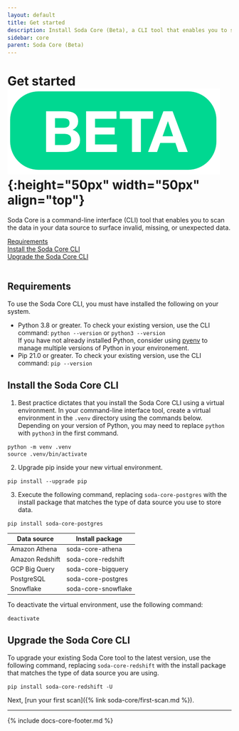 ```yaml
---
layout: default
title: Get started
description: Install Soda Core (Beta), a CLI tool that enables you to scan the data in your data source to surface invalid, missing, or unexpected data.
sidebar: core
parent: Soda Core (Beta)
---
```


# Get started ![beta](/assets/images/beta.png){:height="50px" width="50px" align="top"}

Soda Core is a command-line interface (CLI) tool that enables you to scan the data in your data source to surface invalid, missing, or unexpected data.

[Requirements](#requirements)<br />
[Install the Soda Core CLI](#install-the-soda-core-cli)<br />
[Upgrade the Soda Core CLI](#upgrade-the-sore-core-cli)<br />
<br />

## Requirements

To use the Soda Core CLI, you must have installed the following on your system.

* Python 3.8 or greater. To check your existing version, use the CLI command: `python --version` or `python3 --version` <br /> 
If you have not already installed Python, consider using <a href="https://github.com/pyenv/pyenv/wiki" target="_blank">pyenv</a> to manage multiple versions of Python in your environement.
* Pip 21.0 or greater. To check your existing version, use the CLI command: `pip --version`



## Install the Soda Core CLI

1. Best practice dictates that you install the Soda Core CLI using a virtual environment. In your command-line interface tool, create a virtual environment in the `.venv` directory using the commands below. Depending on your version of Python, you may need to replace `python` with `python3` in the first command.
```shell
python -m venv .venv
source .venv/bin/activate
```
2. Upgrade pip inside your new virtual environment.
```shell
pip install --upgrade pip
```
3. Execute the following command, replacing `soda-core-postgres` with the install package that matches the type of data source you use to store data.
```shell
pip install soda-core-postgres
```

| Data source | Install package | 
| ----------- | --------------- | 
| Amazon Athena | soda-core-athena |
| Amazon Redshift | soda-core-redshift | 
| GCP Big Query | soda-core-bigquery | 
| PostgreSQL | soda-core-postgres |
| Snowflake | soda-core-snowflake | 

To deactivate the virtual environment, use the following command:
```shell
deactivate
```

## Upgrade the Soda Core CLI

To upgrade your existing Soda Core tool to the latest version, use the following command, replacing `soda-core-redshift` with the install package that matches the type of data source you are using.
```shell
pip install soda-core-redshift -U
```

Next, [run your first scan]({% link soda-core/first-scan.md %}).

---
{% include docs-core-footer.md %}